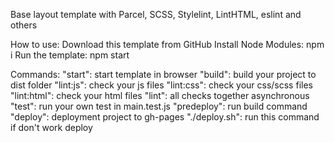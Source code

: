 Base layout template with Parcel, SCSS, Stylelint, LintHTML, eslint and others

How to use:
  Download this template from GitHub
  Install Node Modules: npm i
  Run the template: npm start

Commands:
  "start": start template in browser
  "build": build your project to dist folder
  "lint:js": check your js files
  "lint:css": check your css/scss files
  "lint:html": check your html files
  "lint": all checks together asynchronous
  "test": run your own test in main.test.js
  "predeploy": run build command
  "deploy": deployment project to gh-pages
  "./deploy.sh": run this command if don't work deploy
